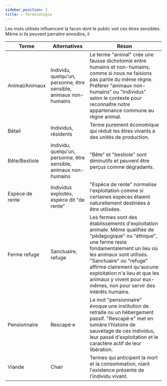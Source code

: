 ```yaml
---
sidebar_position: 2
title: ✍️ Terminologie
---
```


Les mots utilisés influencent la facon dont le public voit ces êtres sensibles. Même si ils peuvent parraitre annodins, il

| Terme | Alternatives | Réson |
|------|----------------|--------|
| Animal/Animaux | Individu, quelqu'un, personne, être sensible, animaux non-humains | Le terme "animal" crée une fausse dichotomie entre humains et non-humains, comme si nous ne faisions pas partie du même règne. Préférer "animaux non-humains" ou "individus" selon le contexte pour reconnaître notre appartenance commune au règne animal. |
| Bétail | Individus, résidents | Terme purement économique qui réduit les êtres vivants à des unités de production. |
| Bête/Bestiole | Individu, quelqu'un, personne, être sensible, animaux non-humains | "Bête" et "bestiole" sont diminutifs et peuvent être perçus comme dégradants. |
| Espèce de rente | Individus exploités, espèce dit "de rente" | "Espèce de rente" normalise l'exploitation comme si certaines espèces étaient naturellement destinées à être utilisées. |
| Ferme refuge | Sanctuaire, refuge | Les fermes sont des établissements d'exploitation animale. Même qualifiée de "pédagogique" ou "éthique", une ferme reste fondamentalement un lieu où les animaux sont utilisés. "Sanctuaire" ou "refuge" affirme clairement qu'aucune exploitation n'a lieu et que les animaux y vivent pour eux-mêmes, non pour servir des intérêts humains. |
| Pensionnaire | Rescapé·e | Le mot "pensionnaire" évoque une institution de retraite ou un hébergement passif. "Rescapé·e" met en lumière l'histoire de sauvetage de ces individus, leur passé d'exploitation et le caractère actif de leur libération. |
| Viande | Chair | Termes qui anticipent la mort et la consommation, niant l'existence présente de l'individu vivant. |